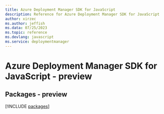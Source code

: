 ```yaml
---
title: Azure Deployment Manager SDK for JavaScript
description: Reference for Azure Deployment Manager SDK for JavaScript
author: xirzec
ms.author: jeffish
ms.data: 07/25/2023
ms.topic: reference
ms.devlang: javascript
ms.service: deploymentmanager
---
```

# Azure Deployment Manager SDK for JavaScript - preview
## Packages - preview
[!INCLUDE [packages](deployment-manager-index.md)]